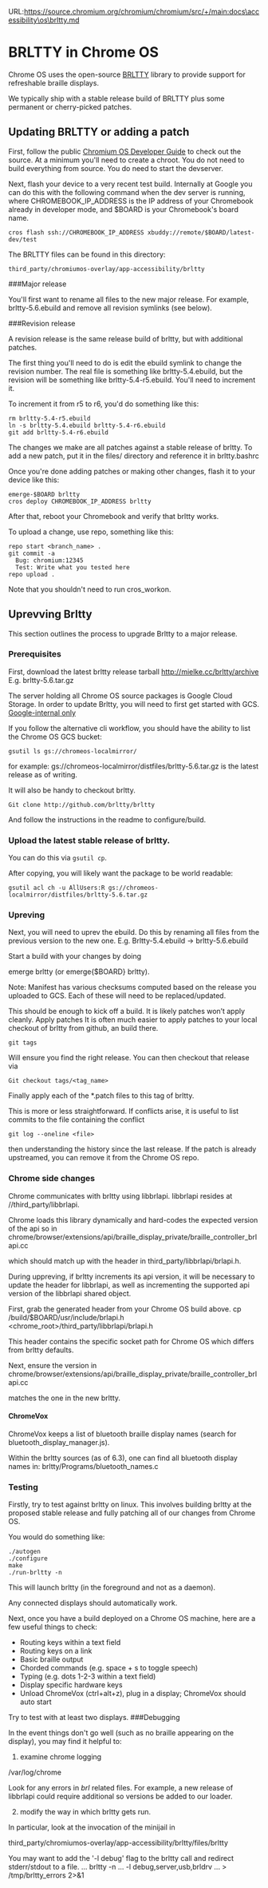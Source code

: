 URL:https://source.chromium.org/chromium/chromium/src/+/main:docs\accessibility\os\brltty.md
# BRLTTY in Chrome OS

Chrome OS uses the open-source [BRLTTY](http://mielke.cc/brltty/)
library to provide support for refreshable braille displays.

We typically ship with a stable release build of BRLTTY plus some
permanent or cherry-picked patches.

## Updating BRLTTY or adding a patch

First, follow the public
[Chromium OS Developer Guide](http://www.chromium.org/chromium-os/developer-guide) to check out the source.
At a minimum you'll need to create a chroot.
You do not need to build everything from source.
You do need to start the devserver.

Next, flash your device to a very recent test build. Internally at Google
you can do this with the following command when the dev server is running,
where CHROMEBOOK_IP_ADDRESS is the IP address of your Chromebook already
in developer mode, and $BOARD is your Chromebook's board name.

```cros flash ssh://CHROMEBOOK_IP_ADDRESS xbuddy://remote/$BOARD/latest-dev/test```

The BRLTTY files can be found in this directory:

```third_party/chromiumos-overlay/app-accessibility/brltty```

###Major release

You'll first want to rename all files to the new major release. For example, brltty-5.6.ebuild and remove all revision symlinks (see below).

###Revision release

A revision release is the same release build of brltty, but with additional patches.

The first thing you'll need to do is edit the ebuild symlink to change the
revision number. The real file is something like brltty-5.4.ebuild,
but the revision will be something like brltty-5.4-r5.ebuild. You'll need
to increment it.

To increment it from r5 to r6, you'd do something like this:

```
rm brltty-5.4-r5.ebuild
ln -s brltty-5.4.ebuild brltty-5.4-r6.ebuild
git add brltty-5.4-r6.ebuild
```

The changes we make are all patches against a stable release of brltty.
To add a new patch, put it in the files/ directory and reference it in
brltty.bashrc

Once you're done adding patches or making other changes, flash it to your
device like this:

```
emerge-$BOARD brltty
cros deploy CHROMEBOOK_IP_ADDRESS brltty
```

After that, reboot your Chromebook and verify that brltty works.

To upload a change, use repo, something like this:

```
repo start <branch_name> .
git commit -a
  Bug: chromium:12345
  Test: Write what you tested here
repo upload .
```

Note that you shouldn't need to run cros_workon.

## Uprevving Brltty

This section outlines the process to upgrade Brltty to a major release.

### Prerequisites

First, download the latest brltty release tarball
http://mielke.cc/brltty/archive
E.g.
brltty-5.6.tar.gz

The server holding all Chrome OS source packages is Google Cloud Storage. In
order to update Brltty, you will need to first get started with GCS.
[Google-internal only](https://sites.google.com/a/google.com/chromeos/resources/engineering/releng/localmirror)

If you follow the alternative cli workflow, you should have the ability to
list the Chrome OS GCS bucket:

```gsutil ls gs://chromeos-localmirror/```

for example:
gs://chromeos-localmirror/distfiles/brltty-5.6.tar.gz
is the latest release as of writing.

It will also be handy to checkout brltty.

```Git clone http://github.com/brltty/brltty```

And follow the instructions in the readme to configure/build.

### Upload the latest stable release of brltty.

You can do this via ```gsutil cp```.

After copying, you will likely want the package to be world readable:

```
gsutil acl ch -u AllUsers:R gs://chromeos-localmirror/distfiles/brltty-5.6.tar.gz

```

### Upreving

Next, you will need to uprev the ebuild. Do this by renaming all files from the previous version to the new one.
E.g.
Brltty-5.4.ebuild -> brltty-5.6.ebuild

Start a build with your changes by doing

emerge brltty
(or emerge{$BOARD} brltty).

Note: Manifest has various checksums computed based on the release you uploaded to GCS. Each of these will need to be replaced/updated.

This should be enough to kick off a build. It is likely patches won’t apply cleanly.
Apply patches
It is often much easier to apply patches to your local checkout of brltty from github, an build there.

```git tags```

Will ensure you find the right release. You can then checkout that release via

```Git checkout tags/<tag_name>```

Finally apply each of the *.patch files to this tag of brltty.

This is more or less straightforward. If conflicts arise, it is useful to list
commits to the file containing the conflict

```git log --oneline <file>```

then understanding the history since the last release. If the patch is already
upstreamed, you can remove it from the Chrome OS repo.

### Chrome side changes

Chrome communicates with brltty using libbrlapi.
libbrlapi resides at //third_party/libbrlapi.

Chrome loads this library dynamically and hard-codes the expected version of the api so in
chrome/browser/extensions/api/braille_display_private/braille_controller_brlapi.cc

which should match up with the header in
third_party/libbrlapi/brlapi.h.

During uppreving, if brltty increments its api version, it will be necessary to update the header for libbrlapi, as well as incrementing the supported api version of the libbrlapi shared object.

First, grab the generated header from your Chrome OS build above.
cp <chromeos root>/build/$BOARD/usr/include/brlapi.h <chrome_root>/third_party/libbrlapi/brlapi.h

This header contains the specific socket path for Chrome OS which differs from brltty defaults.

Next, ensure the version in
chrome/browser/extensions/api/braille_display_private/braille_controller_brlapi.cc

matches the one in the new brltty.

#### ChromeVox
ChromeVox keeps a list of bluetooth braille display names
(search for bluetooth_display_manager.js).

Within the brltty sources (as of 6.3), one can find all bluetooth display names
in:
brltty/Programs/bluetooth_names.c

### Testing

Firstly, try to test against brltty on linux. This involves building brltty at
the proposed stable release and fully patching all of our changes from Chrome
OS.

You would do something like:

```
./autogen
./configure
make
./run-brltty -n
```

This will launch brltty (in the foreground and not as a daemon).

Any connected displays should automatically work.

Next, once you have a build deployed on a Chrome OS machine, here are a few
useful things to check:
* Routing keys within a text field
* Routing keys on a link
* Basic braille output
* Chorded commands (e.g. space + s to toggle speech)
* Typing (e.g. dots 1-2-3 within a text field)
* Display specific hardware keys
* Unload ChromeVox (ctrl+alt+z), plug in a display; ChromeVox should auto
start

Try to test with at least two displays.
###Debugging

In the event things don't go well (such as no braille appearing on the display),
you may find it helpful to:

1. examine chrome logging

/var/log/chrome

Look for any errors in *brl* related files. For example, a new release of
libbrlapi could require additional so versions be added to our loader.

2. modify the way in which brltty gets run.

In particular, look at the invocation of the minijail in

third_party/chromiumos-overlay/app-accessibility/brltty/files/brltty

You may want to add the '-l debug' flag to the brltty call and redirect stderr/stdout to a file.
... brltty -n ... -l debug,server,usb,brldrv ... > /tmp/brltty_errors 2>&1
